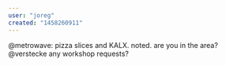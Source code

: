 ```yaml
---
user: "joreg"
created: "1458260911"
---
```


@metrowave: pizza slices and KALX. noted. are you in the area?
@verstecke any workshop requests?
